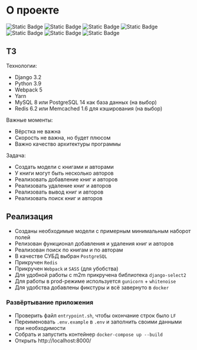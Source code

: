 # О проекте
![Static Badge](https://img.shields.io/badge/python%20-%20%23000000?logo=python)
![Static Badge](https://img.shields.io/badge/django%20-%20%23000000?logo=django)
![Static Badge](https://img.shields.io/badge/postgresql%20-%20%23000000?logo=postgresql)
![Static Badge](https://img.shields.io/badge/javascipt%20-%20%23000000?logo=JavaScript)
![Static Badge](https://img.shields.io/badge/html5%20-%20%23000000?logo=HTML5)
![Static Badge](https://img.shields.io/badge/css3%20-%20%23000000?logo=CSS3&logoColor=%231572B6)
![Static Badge](https://img.shields.io/badge/SASS%20-%20%23000000?logo=SASS)

## ТЗ

Технологии:
- Django 3.2
- Python 3.9
- Webpack 5
- Yarn
- MySQL 8 или PostgreSQL 14 как база данных (на выбор)
- Redis 6.2 или Memcached 1.6 для кэширования (на выбор)

Важные моменты:
- Вёрстка не важна
- Скорость не важна, но будет плюсом
- Важно качество архитектуры программы

Задача:
- Создать модели с книгами и авторами
- У книги могут быть несколько авторов
- Реализовать добавление книг и авторов
- Реализовать удаление книг и авторов
- Реализовать вывод книг и авторов
- Реализовать поиск книг и авторов

## Реализация

- Созданы необходимые модели с примерным минимальным наборот полей
- Релизован функционал добавления и удаления книг и авторов
- Реализован поиск по книгам и по авторам
- В качестве СУБД выбран `PostgreSQL`
- Прикручен `Redis`
- Прикручен `Webpack` и `SASS` (для убобства)
- Для удобной работы с m2m прикручена библиотека `django-select2`
- Для работы в prod-режиме используется `gunicorn` + `whitenoise`
- Для удобства добавлены фикстуры и всё завернуто в `docker`


### Развёртывание приложения

- Проверить файл `entrypoint.sh`, чтобы окончание строк было `LF`
- Переименовать `.env.example` в `.env` и заполнить своими данными при необходимости
- Собрать и запустить контейнер `docker-compose up --build`
- Открыть http://localhost:8000/